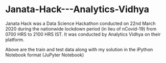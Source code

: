 # Janata-Hack---Analytics-Vidhya

Janata Hack was a Data Science Hackathon conducted on 22nd March 2020 during the nationwide lockdown period (in lieu of nCovid-19) from 0700 HRS to 2100 HRS IST.
It was conducted by Analytics Vidhya on their platform.

Above are the train and test data along with my solution in the iPython Notebook format (JuPyter Notebook)

